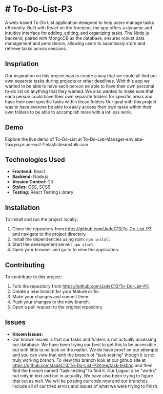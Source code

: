 # # **To-Do-List-P3**
A web-based To-Do List application designed to help users manage tasks efficiently. Built with React on the frontend, the app offers a dynamic and intuitive interface for adding, editing, and organizing tasks. The Node.js backend, paired with MongoDB as the database, ensures robust data management and persistence, allowing users to seamlessly store and retrieve tasks across sessions.

## Inspriation
Our inspiration on this project was to create a way that we could all find our own separate tasks during projects or other deadlines. With this app we wanted to be able to have each person be able to have their own personal to-do list on anything that they wanted. We also wanted to make sure that each person could have their own separate folders for specific areas and have their own specific tasks within those folders
Our goal with this project was to have everone be able to easily access their own tasks within their own folders to be able to accomplish more with a lot less work.

## Demo

Explore the live demo of To-Do-List  at To-Do-List-Manager-env.eba-2awyixyn.us-east-1.elasticbeanstalk.com  

## Technologies Used

- **Frontend:** React
- **Backend:** Node.js
- **Version Control:** Git
- **Styles:** CSS, SCSS
- **Testing:** React Testing Library



## Installation

To install and run the project locally:

1. Clone the repository from https://github.com/JadeC13/To-Do-List-P3 and navigate to the project directory.
2. Install the dependencies using npm: `npm install`.
3. Start the development server: `npm start`.
4. Open your browser and go to  to view the application.



## Contributing

To contribute to this project:

1. Fork the repository from https://github.com/JadeC13/To-Do-List-P3
2. Create a new branch for your feature or fix.
3. Make your changes and commit them.
4. Push your changes to the new branch.
5. Open a pull request to the original repository.



## Issues

- **Known Issues:**
 - Our known issues is that our tasks and folders is not actually accessing our database. We have been trying our best to get this to be accessible but with little to no luck on the matter. We do have proof on our attempts and you can view that with the branch of "task-testing" though it is not truly working branch. To view this branch look at our github site at https://github.com/JadeC13/To-Do-List-P3/tree/task-testing and then find the branch named "task-testing" to find it. Our Logout also "works" but only in text and not in actuality. We have also been trying to figure that out as well. We will be posting our code now and our branches include all of our tried errors and issues of what we were trying to finish.

